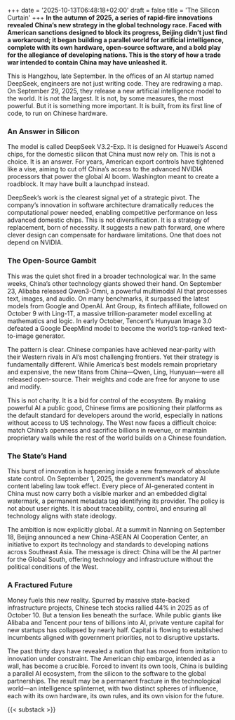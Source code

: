 +++
date = '2025-10-13T06:48:18+02:00'
draft = false
title = 'The Silicon Curtain'
+++
**In the autumn of 2025, a series of rapid-fire innovations revealed China’s new strategy in the global technology race. Faced with American sanctions designed to block its progress, Beijing didn’t just find a workaround; it began building a parallel world for artificial intelligence, complete with its own hardware, open-source software, and a bold play for the allegiance of developing nations. This is the story of how a trade war intended to contain China may have unleashed it.**

This is Hangzhou, late September. In the offices of an AI startup named DeepSeek, engineers are not just writing code. They are redrawing a map. On September 29, 2025, they release a new artificial intelligence model to the world. It is not the largest. It is not, by some measures, the most powerful. But it is something more important. It is built, from its first line of code, to run on Chinese hardware.

### An Answer in Silicon

The model is called DeepSeek V3.2-Exp. It is designed for Huawei’s Ascend chips, for the domestic silicon that China must now rely on. This is not a choice. It is an answer. For years, American export controls have tightened like a vise, aiming to cut off China’s access to the advanced NVIDIA processors that power the global AI boom. Washington meant to create a roadblock. It may have built a launchpad instead.

DeepSeek’s work is the clearest signal yet of a strategic pivot. The company’s innovation in software architecture dramatically reduces the computational power needed, enabling competitive performance on less advanced domestic chips. This is not diversification. It is a strategy of replacement, born of necessity. It suggests a new path forward, one where clever design can compensate for hardware limitations. One that does not depend on NVIDIA.

### The Open-Source Gambit

This was the quiet shot fired in a broader technological war. In the same weeks, China’s other technology giants showed their hand. On September 23, Alibaba released Qwen3-Omni, a powerful multimodal AI that processes text, images, and audio. On many benchmarks, it surpassed the latest models from Google and OpenAI. Ant Group, its fintech affiliate, followed on October 9 with Ling-1T, a massive trillion-parameter model excelling at mathematics and logic. In early October, Tencent’s Hunyuan Image 3.0 defeated a Google DeepMind model to become the world’s top-ranked text-to-image generator.

The pattern is clear. Chinese companies have achieved near-parity with their Western rivals in AI’s most challenging frontiers. Yet their strategy is fundamentally different. While America’s best models remain proprietary and expensive, the new titans from China—Qwen, Ling, Hunyuan—were all released open-source. Their weights and code are free for anyone to use and modify.

This is not charity. It is a bid for control of the ecosystem. By making powerful AI a public good, Chinese firms are positioning their platforms as the default standard for developers around the world, especially in nations without access to US technology. The West now faces a difficult choice: match China’s openness and sacrifice billions in revenue, or maintain proprietary walls while the rest of the world builds on a Chinese foundation.

### The State’s Hand

This burst of innovation is happening inside a new framework of absolute state control. On September 1, 2025, the government’s mandatory AI content labeling law took effect. Every piece of AI-generated content in China must now carry both a visible marker and an embedded digital watermark, a permanent metadata tag identifying its provider. The policy is not about user rights. It is about traceability, control, and ensuring all technology aligns with state ideology.

The ambition is now explicitly global. At a summit in Nanning on September 18, Beijing announced a new China-ASEAN AI Cooperation Center, an initiative to export its technology and standards to developing nations across Southeast Asia. The message is direct: China will be the AI partner for the Global South, offering technology and infrastructure without the political conditions of the West.

### A Fractured Future

Money fuels this new reality. Spurred by massive state-backed infrastructure projects, Chinese tech stocks rallied 44% in 2025 as of October 10. But a tension lies beneath the surface. While public giants like Alibaba and Tencent pour tens of billions into AI, private venture capital for new startups has collapsed by nearly half. Capital is flowing to established incumbents aligned with government priorities, not to disruptive upstarts.

The past thirty days have revealed a nation that has moved from imitation to innovation under constraint. The American chip embargo, intended as a wall, has become a crucible. Forced to invent its own tools, China is building a parallel AI ecosystem, from the silicon to the software to the global partnerships. The result may be a permanent fracture in the technological world—an intelligence splinternet, with two distinct spheres of influence, each with its own hardware, its own rules, and its own vision for the future.

{{< substack >}}
